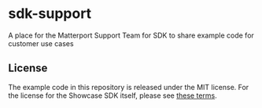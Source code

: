 # sdk-support
A place for the Matterport Support Team for SDK to share example code for customer use cases

## License

The example code in this repository is released under the MIT license. For the license for the Showcase SDK itself, please see [these terms](https://matterport.com/legal/platform-subscription-agreement).
